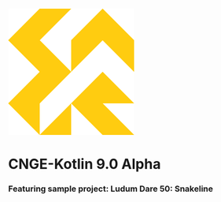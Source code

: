 ![CNGE Logo](/CNGE-logo.png)

# CNGE-Kotlin 9.0 Alpha

### Featuring sample project: Ludum Dare 50: Snakeline
